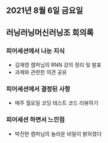 ## 2021년 8월 6일 금요일

## 러닝러닝머신러닝조 회의록

### 피어세션에서 나눈 지식

- 김재영 캠퍼님의 RNN 강의 정리 및 발표
- 과제와 관련한 의견 공유

### 피어세션에서 결정된 사항  

- 매주 월요일 코딩 테스트 코드 리뷰하기

### 피어세션 하면서 느낀점

- 박진한 캠퍼님의 놀라운 비밀이 밝혀졌다